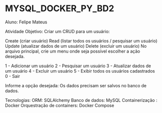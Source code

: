 # MYSQL_DOCKER_PY_BD2

Aluno: Felipe Mateus

Atividade
Objetivo:
Criar um CRUD para um usuário:

Create (criar usuário)
Read (listar todos os usuários / pesquisar um usuário)
Update (atualizar dados de um usuário)
Delete (excluir um usuário)
No arquivo principal, crie um menu onde seja possível escolher a ação desejada.

1 - Adicionar um usuário
2 - Pesquisar um usuário
3 - Atualizar dados de um usuário
4 - Excluir um usuário
5 - Exibir todos os usuários cadastrados
0 - Sair

Informe a opção desejada:
Os dados precisam ser salvos no banco de dados.

Tecnologias:
ORM: SQLAlchemy
Banco de dados: MySQL
Containerização : Docker
Orquestração de containers: Docker Compose
